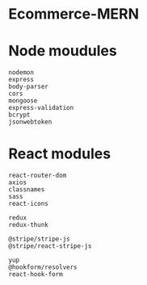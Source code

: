 # Ecommerce-MERN

# Node moudules

    nodemon
    express
    body-parser
    cors
    mongoose
    express-validation
    bcrypt
    jsonwebtoken

# React modules

    react-router-dom
    axios
    classnames
    sass
    react-icons

    redux
    redux-thunk

    @stripe/stripe-js
    @stripe/react-stripe-js

    yup
    @hookform/resolvers
    react-hook-form
